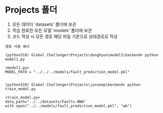 # Projects 폴더

1. 모든 데이터 'datasets' 폴더에 보관
2. 학습 완료한 모든 모델 'models' 폴더에 보관
3. 코드 작성 시 모든 경로 해당 파일 기준으로 상대경로로 작성

```
경로 사용 예시

(python310) Global Challenger\Projects\donghyun\model1\backend> python model1.py

<model1.py>
MODEL_PATH = "../../../models/fault_prediction_model.pkl"


(python310) Global Challenger\Projects\junseop\backend> python train_model.py

<train_model.py>
data_path="../../datasets/Faults.NNA"
with open("../../models/fault_prediction_model.pkl", "wb")

```

